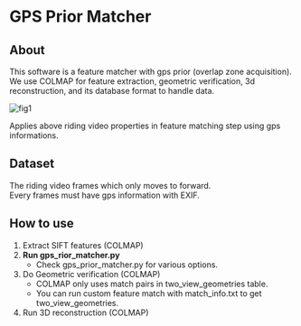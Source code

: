 # GPS Prior Matcher
## About
This software is a feature matcher with gps prior (overlap zone acquisition).  
We use COLMAP for feature extraction, geometric verification, 3d reconstruction, and its database format to handle data.

![fig1](https://user-images.githubusercontent.com/34531488/218943488-bc327651-469e-40ae-8426-ffb3e0ac63e3.png)

Applies above riding video properties in feature matching step using gps informations. 

## Dataset
The riding video frames which only moves to forward.  
Every frames must have gps information with EXIF.

## How to use
1. Extract SIFT features (COLMAP)
2. **Run gps_rior_matcher.py**
   * Check gps_prior_matcher.py for various options.
3. Do Geometric verification (COLMAP)
   * COLMAP only uses match pairs in two_view_geometries table.
   * You can run custom feature match with match_info.txt to get two_view_geometries.
4. Run 3D reconstruction (COLMAP)
